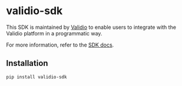# validio-sdk

This SDK is maintained by [Validio] to enable users to integrate with the Validio platform in a programmatic way.

For more information, refer to the [SDK docs].

## Installation

```sh
pip install validio-sdk
```

  [Validio]: https://validio.io
  [SDK docs]: https://dev.validio.io/sdk-docs
